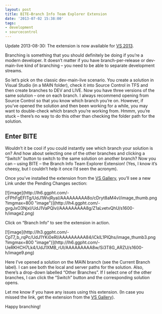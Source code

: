 ```yaml
---
layout: post
title: BITE–Branch Info Team Explorer Extension
date: '2013-07-02 15:38:00'
tags:
- development
- sourcecontrol
---
```


Update 2013-08-30: The extension is now available for [VS 2013](http://visualstudiogallery.msdn.microsoft.com/85185516-dfe6-44e6-aa64-892cbff0e98a).

Branching is something that you should definitely be doing if you’re a modern developer. It doesn’t matter if you have branch-per-release or dev-main-live kind of branching – you need to be able to separate development streams.

So let’s pick on the classic dev-main-live scenario. You create a solution in Visual Studio (in a MAIN folder), check it into Source Control in TFS and then create branches to DEV and LIVE. Now you have three versions of the same solution – one on each branch. I always recommend opening from Source Control so that you know which branch you’re on. However, if you’ve opened the solution and then been working for a while, you may want to double-check which branch you’re working from. Hmmm, you’re stuck – there’s no way to do this other than checking the folder path for the solution.

## Enter BITE

Wouldn’t it be cool if you could instantly see which branch your solution is on? And how about selecting one of the other branches and clicking a “Switch” button to switch to the same solution on another branch? Now you can – using BITE – the Branch Info Team Explorer Extension! (Yes, I know it’s cheesy, but I couldn’t help it once I’d seen the acronym).

Once you’ve installed the extension from the [VS Gallery](http://visualstudiogallery.msdn.microsoft.com/1d61464c-65af-4d25-af15-3b6b6919c56e), you’ll see a new Link under the Pending Changes section:

<!--kg-card-begin: html-->[![image](http://lh6.ggpht.com/-cFPhFgEFITg/UdJ1WvjRyaI/AAAAAAAAA8o/cDryt8aM4vI/image_thumb.png?imgmax=800 "image")](http://lh4.ggpht.com/-gvgJxO3NjxI/UdJ1VaPQlvI/AAAAAAAAA8g/Z1aLvetvQhU/s1600-h/image2.png)<!--kg-card-end: html-->

Click on “Branch Info” to see the extension in action.

<!--kg-card-begin: html-->[![image](http://lh3.ggpht.com/-CpT7_b_rqPc/UdJ1YKi0eRI/AAAAAAAAA84/iCklL1PlQhs/image_thumb3.png?imgmax=800 "image")](http://lh6.ggpht.com/-UeRKHCH7Lk4/UdJ1XMB_rUI/AAAAAAAAA8w/Si3T8G_ARZU/s1600-h/image9.png)<!--kg-card-end: html-->

Here I’ve opened a solution on the MAIN branch (see the Current Branch label). I can see both the local and server paths for the solution. Also, there’s a drop-down labelled “Other Branches”. If I select one of the other branches, I can click the “Switch” button and the corresponding solution opens.

Let me know if you have any issues using this extension. (In case you missed the link, get the extension from the [VS Gallery](http://visualstudiogallery.msdn.microsoft.com/1d61464c-65af-4d25-af15-3b6b6919c56e)).

Happy branching!

